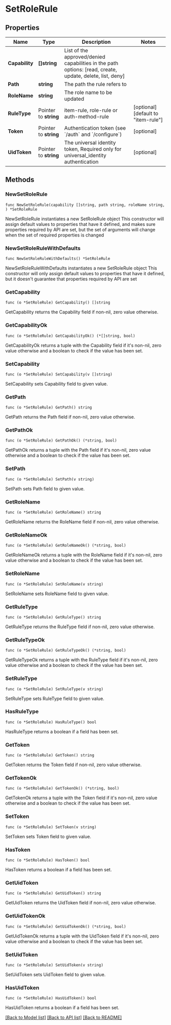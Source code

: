 # SetRoleRule

## Properties

Name | Type | Description | Notes
------------ | ------------- | ------------- | -------------
**Capability** | **[]string** | List of the approved/denied capabilities in the path options: [read, create, update, delete, list, deny] | 
**Path** | **string** | The path the rule refers to | 
**RoleName** | **string** | The role name to be updated | 
**RuleType** | Pointer to **string** | item-rule, role-rule or auth-method-rule | [optional] [default to "item-rule"]
**Token** | Pointer to **string** | Authentication token (see &#x60;/auth&#x60; and &#x60;/configure&#x60;) | [optional] 
**UidToken** | Pointer to **string** | The universal identity token, Required only for universal_identity authentication | [optional] 

## Methods

### NewSetRoleRule

`func NewSetRoleRule(capability []string, path string, roleName string, ) *SetRoleRule`

NewSetRoleRule instantiates a new SetRoleRule object
This constructor will assign default values to properties that have it defined,
and makes sure properties required by API are set, but the set of arguments
will change when the set of required properties is changed

### NewSetRoleRuleWithDefaults

`func NewSetRoleRuleWithDefaults() *SetRoleRule`

NewSetRoleRuleWithDefaults instantiates a new SetRoleRule object
This constructor will only assign default values to properties that have it defined,
but it doesn't guarantee that properties required by API are set

### GetCapability

`func (o *SetRoleRule) GetCapability() []string`

GetCapability returns the Capability field if non-nil, zero value otherwise.

### GetCapabilityOk

`func (o *SetRoleRule) GetCapabilityOk() (*[]string, bool)`

GetCapabilityOk returns a tuple with the Capability field if it's non-nil, zero value otherwise
and a boolean to check if the value has been set.

### SetCapability

`func (o *SetRoleRule) SetCapability(v []string)`

SetCapability sets Capability field to given value.


### GetPath

`func (o *SetRoleRule) GetPath() string`

GetPath returns the Path field if non-nil, zero value otherwise.

### GetPathOk

`func (o *SetRoleRule) GetPathOk() (*string, bool)`

GetPathOk returns a tuple with the Path field if it's non-nil, zero value otherwise
and a boolean to check if the value has been set.

### SetPath

`func (o *SetRoleRule) SetPath(v string)`

SetPath sets Path field to given value.


### GetRoleName

`func (o *SetRoleRule) GetRoleName() string`

GetRoleName returns the RoleName field if non-nil, zero value otherwise.

### GetRoleNameOk

`func (o *SetRoleRule) GetRoleNameOk() (*string, bool)`

GetRoleNameOk returns a tuple with the RoleName field if it's non-nil, zero value otherwise
and a boolean to check if the value has been set.

### SetRoleName

`func (o *SetRoleRule) SetRoleName(v string)`

SetRoleName sets RoleName field to given value.


### GetRuleType

`func (o *SetRoleRule) GetRuleType() string`

GetRuleType returns the RuleType field if non-nil, zero value otherwise.

### GetRuleTypeOk

`func (o *SetRoleRule) GetRuleTypeOk() (*string, bool)`

GetRuleTypeOk returns a tuple with the RuleType field if it's non-nil, zero value otherwise
and a boolean to check if the value has been set.

### SetRuleType

`func (o *SetRoleRule) SetRuleType(v string)`

SetRuleType sets RuleType field to given value.

### HasRuleType

`func (o *SetRoleRule) HasRuleType() bool`

HasRuleType returns a boolean if a field has been set.

### GetToken

`func (o *SetRoleRule) GetToken() string`

GetToken returns the Token field if non-nil, zero value otherwise.

### GetTokenOk

`func (o *SetRoleRule) GetTokenOk() (*string, bool)`

GetTokenOk returns a tuple with the Token field if it's non-nil, zero value otherwise
and a boolean to check if the value has been set.

### SetToken

`func (o *SetRoleRule) SetToken(v string)`

SetToken sets Token field to given value.

### HasToken

`func (o *SetRoleRule) HasToken() bool`

HasToken returns a boolean if a field has been set.

### GetUidToken

`func (o *SetRoleRule) GetUidToken() string`

GetUidToken returns the UidToken field if non-nil, zero value otherwise.

### GetUidTokenOk

`func (o *SetRoleRule) GetUidTokenOk() (*string, bool)`

GetUidTokenOk returns a tuple with the UidToken field if it's non-nil, zero value otherwise
and a boolean to check if the value has been set.

### SetUidToken

`func (o *SetRoleRule) SetUidToken(v string)`

SetUidToken sets UidToken field to given value.

### HasUidToken

`func (o *SetRoleRule) HasUidToken() bool`

HasUidToken returns a boolean if a field has been set.


[[Back to Model list]](../README.md#documentation-for-models) [[Back to API list]](../README.md#documentation-for-api-endpoints) [[Back to README]](../README.md)


